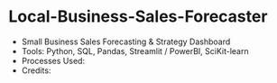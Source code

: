 # Local-Business-Sales-Forecaster

* Small Business Sales Forecasting & Strategy Dashboard
* Tools: Python, SQL, Pandas, Streamlit / PowerBI, SciKit-learn
* Processes Used:
* Credits:
